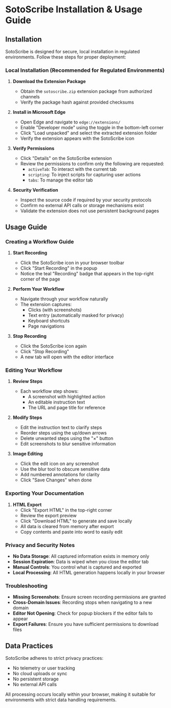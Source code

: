 # SotoScribe Installation & Usage Guide

## Installation

SotoScribe is designed for secure, local installation in regulated environments. Follow these steps for proper deployment:

### Local Installation (Recommended for Regulated Environments)

1. **Download the Extension Package**
   - Obtain the `sotoscribe.zip` extension package from authorized channels
   - Verify the package hash against provided checksums 

2. **Install in Microsoft Edge**
   - Open Edge and navigate to `edge://extensions/`
   - Enable "Developer mode" using the toggle in the bottom-left corner
   - Click "Load unpacked" and select the extracted extension folder
   - Verify the extension appears with the SotoScribe icon

3. **Verify Permissions**
   - Click "Details" on the SotoScribe extension
   - Review the permissions to confirm only the following are requested:
     - `activeTab`: To interact with the current tab
     - `scripting`: To inject scripts for capturing user actions
     - `tabs`: To manage the editor tab

4. **Security Verification**
   - Inspect the source code if required by your security protocols
   - Confirm no external API calls or storage mechanisms exist
   - Validate the extension does not use persistent background pages

## Usage Guide

### Creating a Workflow Guide

1. **Start Recording**
   - Click the SotoScribe icon in your browser toolbar
   - Click "Start Recording" in the popup
   - Notice the teal "Recording" badge that appears in the top-right corner of the page

2. **Perform Your Workflow**
   - Navigate through your workflow naturally
   - The extension captures:
     - Clicks (with screenshots)
     - Text entry (automatically masked for privacy)
     - Keyboard shortcuts
     - Page navigations

3. **Stop Recording**
   - Click the SotoScribe icon again
   - Click "Stop Recording"
   - A new tab will open with the editor interface

### Editing Your Workflow

1. **Review Steps**
   - Each workflow step shows:
     - A screenshot with highlighted action
     - An editable instruction text
     - The URL and page title for reference

2. **Modify Steps**
   - Edit the instruction text to clarify steps
   - Reorder steps using the up/down arrows
   - Delete unwanted steps using the "×" button
   - Edit screenshots to blur sensitive information

3. **Image Editing**
   - Click the edit icon on any screenshot
   - Use the blur tool to obscure sensitive data
   - Add numbered annotations for clarity
   - Click "Save Changes" when done

### Exporting Your Documentation

1. **HTML Export**
   - Click "Export HTML" in the top-right corner
   - Review the export preview
   - Click "Download HTML" to generate and save locally
   - All data is cleared from memory after export
   - Copy contents and paste into word to easily edit


### Privacy and Security Notes

- **No Data Storage**: All captured information exists in memory only
- **Session Expiration**: Data is wiped when you close the editor tab
- **Manual Controls**: You control what is captured and exported
- **Local Processing**: All HTML generation happens locally in your browser

### Troubleshooting

- **Missing Screenshots**: Ensure screen recording permissions are granted
- **Cross-Domain Issues**: Recording stops when navigating to a new domain
- **Editor Not Opening**: Check for popup blockers if the editor fails to appear
- **Export Failures**: Ensure you have sufficient permissions to download files

## Data Practices

SotoScribe adheres to strict privacy practices:

- No telemetry or user tracking
- No cloud uploads or sync
- No persistent storage
- No external API calls

All processing occurs locally within your browser, making it suitable for environments with strict data handling requirements.
